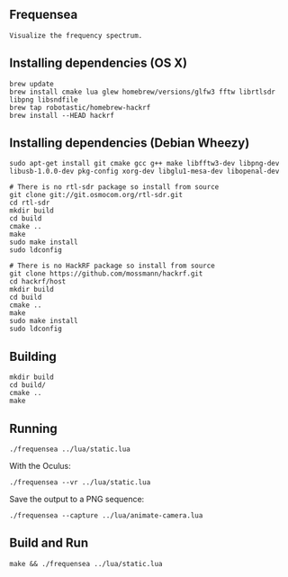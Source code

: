 ## Frequensea

    Visualize the frequency spectrum.

## Installing dependencies (OS X)

    brew update
    brew install cmake lua glew homebrew/versions/glfw3 fftw librtlsdr libpng libsndfile
    brew tap robotastic/homebrew-hackrf
    brew install --HEAD hackrf

## Installing dependencies (Debian Wheezy)

    sudo apt-get install git cmake gcc g++ make libfftw3-dev libpng-dev libusb-1.0.0-dev pkg-config xorg-dev libglu1-mesa-dev libopenal-dev

    # There is no rtl-sdr package so install from source
    git clone git://git.osmocom.org/rtl-sdr.git
    cd rtl-sdr
    mkdir build
    cd build
    cmake ..
    make
    sudo make install
    sudo ldconfig

    # There is no HackRF package so install from source
    git clone https://github.com/mossmann/hackrf.git
    cd hackrf/host
    mkdir build
    cd build
    cmake ..
    make
    sudo make install
    sudo ldconfig

## Building

    mkdir build
    cd build/
    cmake ..
    make

## Running

    ./frequensea ../lua/static.lua

With the Oculus:

    ./frequensea --vr ../lua/static.lua

Save the output to a PNG sequence:

    ./frequensea --capture ../lua/animate-camera.lua

## Build and Run

    make && ./frequensea ../lua/static.lua

